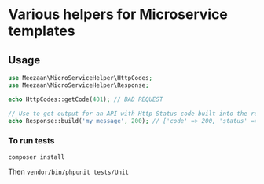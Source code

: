 # Various helpers for Microservice templates

## Usage

```php
use Meezaan\MicroServiceHelper\HttpCodes;
use Meezaan\MicroServiceHelper\Response;

echo HttpCodes::getCode(401); // BAD REQUEST

// Use to get output for an API with Http Status code built into the response
echo Response::build('my message', 200); // ['code' => 200, 'status' => 'OK', 'data' => 'my message'];
```

### To run tests
```
composer install
```

Then ```vendor/bin/phpunit tests/Unit```


